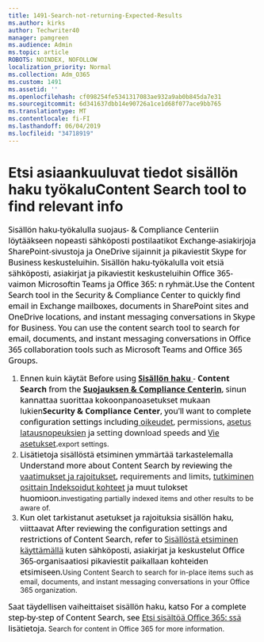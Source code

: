 ```yaml
---
title: 1491-Search-not-returning-Expected-Results
ms.author: kirks
author: Techwriter40
manager: pamgreen
ms.audience: Admin
ms.topic: article
ROBOTS: NOINDEX, NOFOLLOW
localization_priority: Normal
ms.collection: Adm_O365
ms.custom: 1491
ms.assetid: ''
ms.openlocfilehash: cf098254fe5341317083ae932a9ab0b845da7e31
ms.sourcegitcommit: 6d341637dbb14e90726a1ce1d68f077ace9bb765
ms.translationtype: MT
ms.contentlocale: fi-FI
ms.lasthandoff: 06/04/2019
ms.locfileid: "34718919"
---
```

# <a name="content-search-tool-to-find-relevant-info"></a><span data-ttu-id="dbd9d-102">Etsi asiaankuuluvat tiedot sisällön haku työkalu</span><span class="sxs-lookup"><span data-stu-id="dbd9d-102">Content Search tool to find relevant info</span></span>

<p><span data-ttu-id="dbd9d-103"><span style="display: inline !important; float: none; background-color: #ffffff; color: #000000; font-family: Segoe UI,SegoeUI,Segoe WP,Helvetica Neue,Helvetica,Tahoma,Arial,sans-serif; font-size: 16px; font-style: normal; font-variant: normal; font-weight: 400; letter-spacing: normal; orphans: 2; text-align: left; text-decoration: none; text-indent: 0px; text-transform: none; -webkit-text-stroke-width: 0px; white-space: normal; word-spacing: 0px;">Sisällön haku-työkalulla suojaus- &amp; Compliance Centeriin löytääkseen nopeasti sähköposti postilaatikot Exchange-asiakirjoja SharePoint-sivustoja ja OneDrive sijainnit ja pikaviestit Skype for Business keskusteluihin. Sisällön haku-työkalulla voit etsiä sähköposti, asiakirjat ja pikaviestit keskusteluihin Office 365-vaimon Microsoftin Teams ja Office 365: n ryhmät.</span></span><span class="sxs-lookup"><span data-stu-id="dbd9d-103"><span style="display: inline !important; float: none; background-color: #ffffff; color: #000000; font-family: Segoe UI,SegoeUI,Segoe WP,Helvetica Neue,Helvetica,Tahoma,Arial,sans-serif; font-size: 16px; font-style: normal; font-variant: normal; font-weight: 400; letter-spacing: normal; orphans: 2; text-align: left; text-decoration: none; text-indent: 0px; text-transform: none; -webkit-text-stroke-width: 0px; white-space: normal; word-spacing: 0px;">Use the Content Search tool in the Security &amp; Compliance Center to quickly find email in Exchange mailboxes, documents in SharePoint sites and OneDrive locations, and instant messaging conversations in Skype for Business. You can use the content search tool to search for email, documents, and instant messaging conversations in Office 365 collaboration tools such as Microsoft Teams and Office 365 Groups.</span></span></span></p> <ol> <li><span data-ttu-id="dbd9d-104"><span style="display: inline !important; float: none; background-color: #ffffff; color: #000000; font-family: Segoe UI,SegoeUI,Segoe WP,Helvetica Neue,Helvetica,Tahoma,Arial,sans-serif; font-size: 16px; font-style: normal; font-variant: normal; font-weight: 400; letter-spacing: normal; orphans: 2; text-align: left; text-decoration: none; text-indent: 0px; text-transform: none; -webkit-text-stroke-width: 0px; white-space: normal; word-spacing: 0px;">Ennen kuin käytät <a title="sisällöstä etsiminen</span><span class="sxs-lookup"><span data-stu-id="dbd9d-104"><span style="display: inline !important; float: none; background-color: #ffffff; color: #000000; font-family: Segoe UI,SegoeUI,Segoe WP,Helvetica Neue,Helvetica,Tahoma,Arial,sans-serif; font-size: 16px; font-style: normal; font-variant: normal; font-weight: 400; letter-spacing: normal; orphans: 2; text-align: left; text-decoration: none; text-indent: 0px; text-transform: none; -webkit-text-stroke-width: 0px; white-space: normal; word-spacing: 0px;">Before using <a title="Content Search</span></span>" href="https://sip.protection.office.com/contentsearchbeta?ContentOnly=1"><span data-ttu-id="dbd9d-105"><strong>Sisällön haku</strong> </a> - <a title="suojaus &amp; Compliance Centeriin</span><span class="sxs-lookup"><span data-stu-id="dbd9d-105"><strong>Content Search</strong></a> from the <a title="Security &amp; Compliance Center</span></span>" href="https://sip.protection.office.com/homepage"><span data-ttu-id="dbd9d-106"><strong>Suojauksen &amp; Compliance Centerin</strong></a>, sinun kannattaa suorittaa kokoonpanoasetukset mukaan lukien<a title="sisällöstä etsiminen suodattamalla käyttöoikeuksien määrittäminen</span><span class="sxs-lookup"><span data-stu-id="dbd9d-106"><strong>Security &amp; Compliance Center</strong></a>, you'll want to complete configuration settings including<a title="Configure permissions filtering for Content Search</span></span>" href="https://docs.microsoft.com/en-us/office365/securitycompliance/permissions-filtering-for-content-search"> <span data-ttu-id="dbd9d-107">oikeudet</a>, <a title="latausnopeuksien valvontaan asettaminen</span><span class="sxs-lookup"><span data-stu-id="dbd9d-107">permissions</a>, <a title="setting download speeds</span></span>" href="https://docs.microsoft.com/en-us/office365/securitycompliance/increase-download-speeds-when-exporting-ediscovery-results"><span data-ttu-id="dbd9d-108">asetus latausnopeuksien</a> ja <a title="vie asetukset</span><span class="sxs-lookup"><span data-stu-id="dbd9d-108">setting download speeds</a> and <a title="export settings</span></span>" href="https://docs.microsoft.com/en-us/office365/securitycompliance/disable-reports-when-you-export-content-search-results"><span data-ttu-id="dbd9d-109">Vie asetukset</a>.</span></span><span class="sxs-lookup"><span data-stu-id="dbd9d-109">export settings</a>.</span></span></span></li> <li><span data-ttu-id="dbd9d-110"><span style="display: inline !important; float: none; background-color: #ffffff; color: #000000; font-family: Segoe UI,SegoeUI,Segoe WP,Helvetica Neue,Helvetica,Tahoma,Arial,sans-serif; font-size: 16px; font-style: normal; font-variant: normal; font-weight: 400; letter-spacing: normal; orphans: 2; text-align: left; text-decoration: none; text-indent: 0px; text-transform: none; -webkit-text-stroke-width: 0px; white-space: normal; word-spacing: 0px;">Lisätietoja sisällöstä etsiminen ymmärtää tarkastelemalla <a title="rajat</span><span class="sxs-lookup"><span data-stu-id="dbd9d-110"><span style="display: inline !important; float: none; background-color: #ffffff; color: #000000; font-family: Segoe UI,SegoeUI,Segoe WP,Helvetica Neue,Helvetica,Tahoma,Arial,sans-serif; font-size: 16px; font-style: normal; font-variant: normal; font-weight: 400; letter-spacing: normal; orphans: 2; text-align: left; text-decoration: none; text-indent: 0px; text-transform: none; -webkit-text-stroke-width: 0px; white-space: normal; word-spacing: 0px;">Understand more about Content Search by reviewing the <a title="limits</span></span>" href="https://docs.microsoft.com/en-us/office365/securitycompliance/limits-for-content-search"><span data-ttu-id="dbd9d-111">vaatimukset ja rajoitukset</a>, <a title="tutkiminen osittain indeksoituja kohteita</span><span class="sxs-lookup"><span data-stu-id="dbd9d-111">requirements and limits</a>, <a title="investigating partially indexed items</span></span>" href="https://docs.microsoft.com/en-us/office365/securitycompliance/investigating-partially-indexed-items-in-ediscovery"><span data-ttu-id="dbd9d-112">tutkiminen osittain Indeksoidut kohteet</a> ja muut tulokset huomioon.</span></span><span class="sxs-lookup"><span data-stu-id="dbd9d-112">investigating partially indexed items</a> and other results to be aware of.</span></span></span></li> <li><span data-ttu-id="dbd9d-113"><span style="display: inline !important; float: none; background-color: #ffffff; color: #000000; font-family: Segoe UI,SegoeUI,Segoe WP,Helvetica Neue,Helvetica,Tahoma,Arial,sans-serif; font-size: 16px; font-style: normal; font-variant: normal; font-weight: 400; letter-spacing: normal; orphans: 2; text-align: left; text-decoration: none; text-indent: 0px; text-transform: none; -webkit-text-stroke-width: 0px; white-space: normal; word-spacing: 0px;">Kun olet tarkistanut asetukset ja rajoituksia sisällön haku, viittaavat <a title="käyttämällä sisällöstä etsiminen</span><span class="sxs-lookup"><span data-stu-id="dbd9d-113"><span style="display: inline !important; float: none; background-color: #ffffff; color: #000000; font-family: Segoe UI,SegoeUI,Segoe WP,Helvetica Neue,Helvetica,Tahoma,Arial,sans-serif; font-size: 16px; font-style: normal; font-variant: normal; font-weight: 400; letter-spacing: normal; orphans: 2; text-align: left; text-decoration: none; text-indent: 0px; text-transform: none; -webkit-text-stroke-width: 0px; white-space: normal; word-spacing: 0px;">After reviewing the configuration settings and restrictions of Content Search, refer to <a title="Using Content Search</span></span>" href="https://docs.microsoft.com/en-us/office365/securitycompliance/content-search"><span data-ttu-id="dbd9d-114">Sisällöstä etsiminen käyttämällä</a> kuten sähköposti, asiakirjat ja keskustelut Office 365-organisaatiosi pikaviestit paikallaan kohteiden etsimiseen.</span></span><span class="sxs-lookup"><span data-stu-id="dbd9d-114">Using Content Search</a> to search for in-place items such as email, documents, and instant messaging conversations in your Office 365 organization.</span></span></span></li> </ol> <p><span data-ttu-id="dbd9d-115"><span style="display: inline !important; float: none; background-color: #ffffff; color: #000000; font-family: Segoe UI,SegoeUI,Segoe WP,Helvetica Neue,Helvetica,Tahoma,Arial,sans-serif; font-size: 16px; font-style: normal; font-variant: normal; font-weight: 400; letter-spacing: normal; orphans: 2; text-align: left; text-decoration: none; text-indent: 0px; text-transform: none; -webkit-text-stroke-width: 0px; white-space: normal; word-spacing: 0px;">Saat täydellisen vaiheittaiset sisällön haku, katso <a title="Office 365: n sisällön etsiminen</span><span class="sxs-lookup"><span data-stu-id="dbd9d-115"><span style="display: inline !important; float: none; background-color: #ffffff; color: #000000; font-family: Segoe UI,SegoeUI,Segoe WP,Helvetica Neue,Helvetica,Tahoma,Arial,sans-serif; font-size: 16px; font-style: normal; font-variant: normal; font-weight: 400; letter-spacing: normal; orphans: 2; text-align: left; text-decoration: none; text-indent: 0px; text-transform: none; -webkit-text-stroke-width: 0px; white-space: normal; word-spacing: 0px;">For a complete step-by-step of Content Search, see <a title="Search for content in Office 365</span></span>" href="https://docs.microsoft.com/en-us/office365/securitycompliance/search-for-content"><span data-ttu-id="dbd9d-116">Etsi sisältöä Office 365: ssä</a> lisätietoja.&nbsp;</span></span><span class="sxs-lookup"><span data-stu-id="dbd9d-116">Search for content in Office 365</a> for more information.&nbsp;</span></span></span></p> <p>&nbsp;</p>
